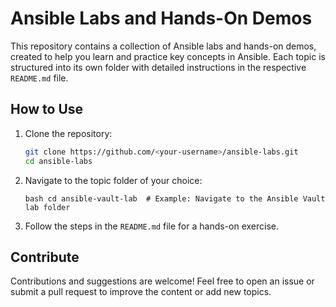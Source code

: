 # Ansible Labs and Hands-On Demos

This repository contains a collection of Ansible labs and hands-on demos, created to help you learn and practice key concepts in Ansible. Each topic is structured into its own folder with detailed instructions in the respective `README.md` file.

## How to Use

1. Clone the repository:

   ```bash
   git clone https://github.com/<your-username>/ansible-labs.git
   cd ansible-labs

2. Navigate to the topic folder of your choice:

    ``bash
    cd ansible-vault-lab  # Example: Navigate to the Ansible Vault lab folder
    ``

3. Follow the steps in the `README.md` file for a hands-on exercise.

## Contribute

Contributions and suggestions are welcome! Feel free to open an issue or submit a pull request to improve the content or add new topics.
